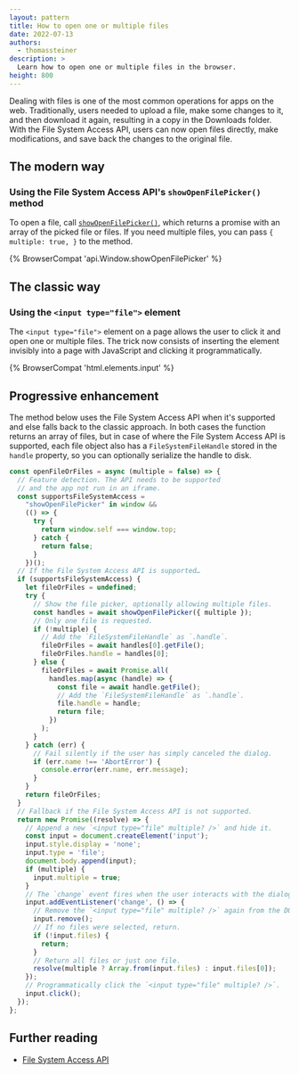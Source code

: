 ```yaml
---
layout: pattern
title: How to open one or multiple files
date: 2022-07-13
authors:
  - thomassteiner
description: >
  Learn how to open one or multiple files in the browser.
height: 800
---
```


Dealing with files is one of the most common operations for apps on the web.
Traditionally, users needed to upload a file, make some changes to it, and then
download it again, resulting in a copy in the Downloads folder.
With the File System Access API, users can now open files
directly, make modifications, and save back the changes to the original file.

## The modern way

### Using the File System Access API's `showOpenFilePicker()` method

To open a file, call
[`showOpenFilePicker()`](https://developer.mozilla.org/docs/Web/API/Window/showOpenFilePicker),
which returns a promise with an array of
the picked file or files. If you need multiple files, you can pass `{ multiple: true, }` to the method.

{% BrowserCompat 'api.Window.showOpenFilePicker' %}

## The classic way

### Using the `<input type="file">` element

The `<input type="file">` element on a page allows the user to click it and open
one or multiple files. The trick now consists of inserting the element invisibly into a page with JavaScript and clicking it programmatically.

{% BrowserCompat 'html.elements.input' %}

## Progressive enhancement

The method below uses the File System Access API when it's supported
and else falls back to the classic approach. In both cases the function
returns an array of files, but in case of where the File System Access API
is supported, each file object also has a `FileSystemFileHandle` stored in
the `handle` property, so you can optionally serialize the handle to disk.

```js
const openFileOrFiles = async (multiple = false) => {
  // Feature detection. The API needs to be supported
  // and the app not run in an iframe.
  const supportsFileSystemAccess =
    "showOpenFilePicker" in window &&
    (() => {
      try {
        return window.self === window.top;
      } catch {
        return false;
      }
    })();
  // If the File System Access API is supported…
  if (supportsFileSystemAccess) {
    let fileOrFiles = undefined;
    try {
      // Show the file picker, optionally allowing multiple files.
      const handles = await showOpenFilePicker({ multiple });
      // Only one file is requested.
      if (!multiple) {
        // Add the `FileSystemFileHandle` as `.handle`.
        fileOrFiles = await handles[0].getFile();
        fileOrFiles.handle = handles[0];
      } else {
        fileOrFiles = await Promise.all(
          handles.map(async (handle) => {
            const file = await handle.getFile();
            // Add the `FileSystemFileHandle` as `.handle`.
            file.handle = handle;
            return file;
          })
        );
      }
    } catch (err) {
      // Fail silently if the user has simply canceled the dialog.
      if (err.name !== 'AbortError') {
        console.error(err.name, err.message);
      }
    }
    return fileOrFiles;
  }
  // Fallback if the File System Access API is not supported.
  return new Promise((resolve) => {
    // Append a new `<input type="file" multiple? />` and hide it.
    const input = document.createElement('input');
    input.style.display = 'none';
    input.type = 'file';
    document.body.append(input);
    if (multiple) {
      input.multiple = true;
    }
    // The `change` event fires when the user interacts with the dialog.
    input.addEventListener('change', () => {
      // Remove the `<input type="file" multiple? />` again from the DOM.
      input.remove();
      // If no files were selected, return.
      if (!input.files) {
        return;
      }
      // Return all files or just one file.
      resolve(multiple ? Array.from(input.files) : input.files[0]);
    });
    // Programmatically click the `<input type="file" multiple? />`.
    input.click();
  });
};
```

## Further reading

- [File System Access API](/file-system-access/)
